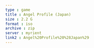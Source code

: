 ```yaml
---
type : game
title : Angel Profile (Japan)
size : 2.2 G
format : iso
archive : zip
server : myrient
link2 : Angel%20Profile%20%28Japan%29
---
```

